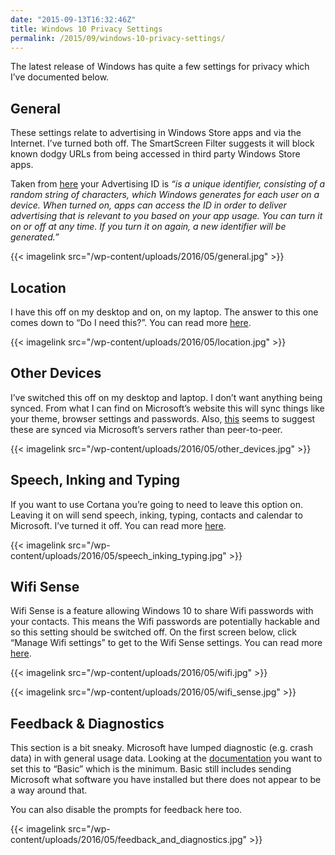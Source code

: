 ```yaml
---
date: "2015-09-13T16:32:46Z"
title: Windows 10 Privacy Settings
permalink: /2015/09/windows-10-privacy-settings/
---
```

The latest release of Windows has quite a few settings for privacy which I’ve documented below.

## General

These settings relate to advertising in Windows Store apps and via the Internet. I&#8217;ve turned both off. The SmartScreen Filter suggests it will block known dodgy URLs from being accessed in third party Windows Store apps.

Taken from [here](http://windows.microsoft.com/en-us/windows-10/overview-windows-10-privacy) your Advertising ID is _&#8220;is a unique identifier, consisting of a random string of characters, which Windows generates for each user on a device. When turned on, apps can access the ID in order to deliver advertising that is relevant to you based on your app usage. You can turn it on or off at any time. If you turn it on again, a new identifier will be generated.&#8221;_

{{< imagelink src="/wp-content/uploads/2016/05/general.jpg" >}}

## Location

I have this off on my desktop and on, on my laptop. The answer to this one comes down to &#8220;Do I need this?&#8221;. You can read more [here](http://windows.microsoft.com/en-us/windows-10/location-service-privacy).

{{< imagelink src="/wp-content/uploads/2016/05/location.jpg" >}}

## Other Devices

I&#8217;ve switched this off on my desktop and laptop. I don&#8217;t want anything being synced. From what I can find on Microsoft&#8217;s website this will sync things like your theme, browser settings and passwords. Also, [this](http://windows.microsoft.com/en-us/windows-10/about-sync-settings-in-windows-10) seems to suggest these are synced via Microsoft&#8217;s servers rather than peer-to-peer.

{{< imagelink src="/wp-content/uploads/2016/05/other_devices.jpg" >}}

## Speech, Inking and Typing

If you want to use Cortana you&#8217;re going to need to leave this option on. Leaving it on will send speech, inking, typing, contacts and calendar to Microsoft. I&#8217;ve turned it off. You can read more [here](http://windows.microsoft.com/en-us/windows-10/speech-inking-typing-privacy-faq).

{{< imagelink src="/wp-content/uploads/2016/05/speech_inking_typing.jpg" >}}

## Wifi Sense

Wifi Sense is a feature allowing Windows 10 to share Wifi passwords with your contacts. This means the Wifi passwords are potentially hackable and so this setting should be switched off. On the first screen below, click &#8220;Manage Wifi settings&#8221; to get to the Wifi Sense settings. You can read more [here](http://windows.microsoft.com/en-us/windows-10/wi-fi-sense-faq).

{{< imagelink src="/wp-content/uploads/2016/05/wifi.jpg" >}}

{{< imagelink src="/wp-content/uploads/2016/05/wifi_sense.jpg" >}}

## Feedback & Diagnostics

This section is a bit sneaky. Microsoft have lumped diagnostic (e.g. crash data) in with general usage data. Looking at the [documentation](http://windows.microsoft.com/en-us/windows-10/feedback-diagnostics-privacy-faq) you want to set this to &#8220;Basic&#8221; which is the minimum. Basic still includes sending Microsoft what software you have installed but there does not appear to be a way around that.

You can also disable the prompts for feedback here too.

{{< imagelink src="/wp-content/uploads/2016/05/feedback_and_diagnostics.jpg" >}}